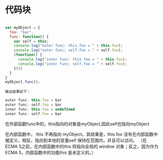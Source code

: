 # 代码块 <i class='iconS'></i><i class='iconS'></i><i class='iconS'></i>

```js

var myObject = {
  foo: "bar",
  func: function() {
    var self = this;
    console.log("outer func: this.foo = " + this.foo);
    console.log("outer func: self.foo = " + self.foo);
    (function() {
      console.log("inner func: this.foo = " + this.foo);
      console.log("inner func: self.foo = " + self.foo);
    })()
  }
}
myObject.func();

```

`输出结果如下：`

```js
outer func: this.foo = bar
outer func: self.foo = bar
inner func: this.foo = undefined
inner func: self.foo = bar

```

在外部函数func中的，this指向的对象是myObject,因此self也指向myObject

在内部函数中， this 不再指向 myObject。其结果是，this.foo 没有在内部函数中被定义，相反，指向到本地的变量self 保持在范围内，并且可以访问。 （在ECMA 5之前，在内部函数中的this 将指向全局的 window 对象；反之，因为作为ECMA 5，内部函数中的功能this 是未定义的。）